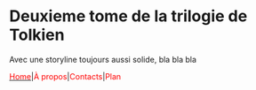 # Deuxieme tome de la trilogie de Tolkien

Avec une storyline toujours aussi solide, bla bla bla

[<font color='red'>Home</font>](index.md)|<font color='red'>À propos</font>|<font color='red'>Contacts</font>|<font color='red'>Plan</font>
